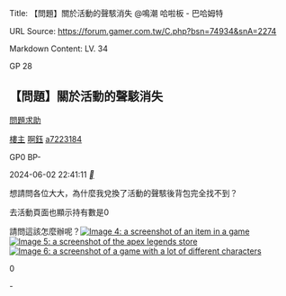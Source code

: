 Title: 【問題】關於活動的聲駭消失 @鳴潮 哈啦板 - 巴哈姆特

URL Source: https://forum.gamer.com.tw/C.php?bsn=74934&snA=2274

Markdown Content:
LV. 34

GP 28





[](https://home.gamer.com.tw/a7223184)

【問題】關於活動的聲駭消失
-------------

[問題求助](https://forum.gamer.com.tw/B.php?bsn=74934&subbsn=11)

[樓主](https://forum.gamer.com.tw/Co.php?bsn=74934&sn=21189&subbsn=11&bPage=0) [啊鈺](https://home.gamer.com.tw/a7223184) [a7223184](https://home.gamer.com.tw/a7223184)

GP0 BP\-

2024-06-02 22:41:11 [__](https://prj.gamer.com.tw/app2u/bahaapp.html "手機發文")

想請問各位大大，為什麼我兌換了活動的聲駭後背包完全找不到？

去活動頁面也顯示持有數是0

請問這該怎麼辦呢？[![Image 4: a screenshot of an item in a game](https://truth.bahamut.com.tw/s01/202406/forum/74934/dfcea7e62e49f45a92fa20dc7baf3d9e.JPG)](https://truth.bahamut.com.tw/s01/202406/forum/74934/dfcea7e62e49f45a92fa20dc7baf3d9e.JPG)[![Image 5: a screenshot of the apex legends store](https://truth.bahamut.com.tw/s01/202406/forum/74934/58fa2e9743d23503aae8da068467db66.JPG)](https://truth.bahamut.com.tw/s01/202406/forum/74934/58fa2e9743d23503aae8da068467db66.JPG)[![Image 6: a screenshot of a game with a lot of different characters](https://truth.bahamut.com.tw/s01/202406/forum/74934/d4c4eafa2dd20def9024001ec5dda441.JPG)](https://truth.bahamut.com.tw/s01/202406/forum/74934/d4c4eafa2dd20def9024001ec5dda441.JPG)

0

\-

